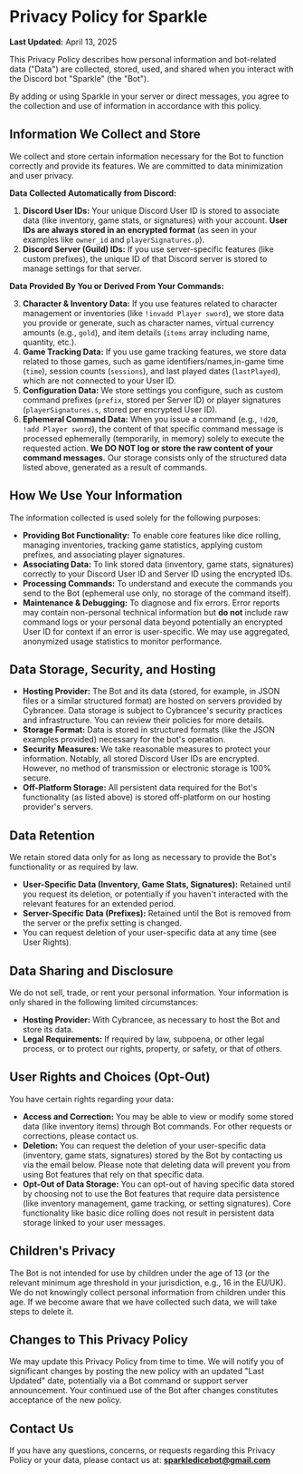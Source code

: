 # Privacy Policy for Sparkle

**Last Updated:** April 13, 2025

This Privacy Policy describes how personal information and bot-related data ("Data") are collected, stored, used, and shared when you interact with the Discord bot "Sparkle" (the "Bot").

By adding or using Sparkle in your server or direct messages, you agree to the collection and use of information in accordance with this policy.

## Information We Collect and Store

We collect and store certain information necessary for the Bot to function correctly and provide its features. We are committed to data minimization and user privacy.

**Data Collected Automatically from Discord:**

1.  **Discord User IDs:** Your unique Discord User ID is stored to associate data (like inventory, game stats, or signatures) with your account. **User IDs are always stored in an encrypted format** (as seen in your examples like `owner_id` and `playerSignatures.p`).
2.  **Discord Server (Guild) IDs:** If you use server-specific features (like custom prefixes), the unique ID of that Discord server is stored to manage settings for that server.

**Data Provided By You or Derived From Your Commands:**

3.  **Character & Inventory Data:** If you use features related to character management or inventories (like `!invadd Player sword`), we store data you provide or generate, such as character names, virtual currency amounts (e.g., `gold`), and item details (`items` array including name, quantity, etc.).
4.  **Game Tracking Data:** If you use game tracking features, we store data related to those games, such as game identifiers/names,in-game time (`time`), session counts (`sessions`), and last played dates (`lastPlayed`), which are not connected to your User ID.
5.  **Configuration Data:** We store settings you configure, such as custom command prefixes (`prefix`, stored per Server ID) or player signatures (`playerSignatures.s`, stored per encrypted User ID).
6.  **Ephemeral Command Data:** When you issue a command (e.g., `!d20`, `!add Player sword`), the content of that specific command message is processed ephemerally (temporarily, in memory) solely to execute the requested action. **We DO NOT log or store the raw content of your command messages.** Our storage consists only of the structured data listed above, generated as a result of commands.

## How We Use Your Information

The information collected is used solely for the following purposes:

* **Providing Bot Functionality:** To enable core features like dice rolling, managing inventories, tracking game statistics, applying custom prefixes, and associating player signatures.
* **Associating Data:** To link stored data (inventory, game stats, signatures) correctly to your Discord User ID and Server ID using the encrypted IDs.
* **Processing Commands:** To understand and execute the commands you send to the Bot (ephemeral use only, no storage of the command itself).
* **Maintenance & Debugging:** To diagnose and fix errors. Error reports may contain non-personal technical information but **do not** include raw command logs or your personal data beyond potentially an encrypted User ID for context if an error is user-specific. We may use aggregated, anonymized usage statistics to monitor performance.

## Data Storage, Security, and Hosting

* **Hosting Provider:** The Bot and its data (stored, for example, in JSON files or a similar structured format) are hosted on servers provided by Cybrancee. Data storage is subject to Cybrancee's security practices and infrastructure. You can review their policies for more details.
* **Storage Format:** Data is stored in structured formats (like the JSON examples provided) necessary for the bot's operation.
* **Security Measures:** We take reasonable measures to protect your information. Notably, all stored Discord User IDs are encrypted. However, no method of transmission or electronic storage is 100% secure.
* **Off-Platform Storage:** All persistent data required for the Bot's functionality (as listed above) is stored off-platform on our hosting provider's servers.

## Data Retention

We retain stored data only for as long as necessary to provide the Bot's functionality or as required by law.
* **User-Specific Data (Inventory, Game Stats, Signatures):** Retained until you request its deletion, or potentially if you haven't interacted with the relevant features for an extended period.
* **Server-Specific Data (Prefixes):** Retained until the Bot is removed from the server or the prefix setting is changed.
* You can request deletion of your user-specific data at any time (see User Rights).

## Data Sharing and Disclosure

We do not sell, trade, or rent your personal information. Your information is only shared in the following limited circumstances:

* **Hosting Provider:** With Cybrancee, as necessary to host the Bot and store its data.
* **Legal Requirements:** If required by law, subpoena, or other legal process, or to protect our rights, property, or safety, or that of others.

## User Rights and Choices (Opt-Out)

You have certain rights regarding your data:

* **Access and Correction:** You may be able to view or modify some stored data (like inventory items) through Bot commands. For other requests or corrections, please contact us.
* **Deletion:** You can request the deletion of your user-specific data (inventory, game stats, signatures) stored by the Bot by contacting us via the email below. Please note that deleting data will prevent you from using Bot features that rely on that specific data.
* **Opt-Out of Data Storage:** You can opt-out of having specific data stored by choosing not to use the Bot features that require data persistence (like inventory management, game tracking, or setting signatures). Core functionality like basic dice rolling does not result in persistent data storage linked to your user messages.

## Children's Privacy

The Bot is not intended for use by children under the age of 13 (or the relevant minimum age threshold in your jurisdiction, e.g., 16 in the EU/UK). We do not knowingly collect personal information from children under this age. If we become aware that we have collected such data, we will take steps to delete it.

## Changes to This Privacy Policy

We may update this Privacy Policy from time to time. We will notify you of significant changes by posting the new policy with an updated "Last Updated" date, potentially via a Bot command or support server announcement. Your continued use of the Bot after changes constitutes acceptance of the new policy.

## Contact Us

If you have any questions, concerns, or requests regarding this Privacy Policy or your data, please contact us at: **sparkledicebot@gmail.com**
